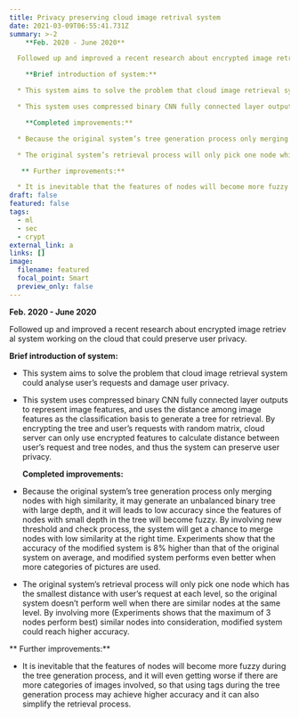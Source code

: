```yaml
---
title: Privacy preserving cloud image retrival system
date: 2021-03-09T06:55:41.731Z
summary: >-2
    **Feb. 2020 - June 2020**

  Followed up and improved a recent research about encrypted image retrieval system working on the cloud that could preserve user privacy.

    **Brief introduction of system:**

  * This system aims to solve the problem that cloud image retrieval system could analyse user’s requests and damage user privacy.

  * This system uses compressed binary CNN fully connected layer outputs to represent image features, and uses the distance among image features as the classification basis to generate a tree for retrieval. By encrypting the tree and user’s requests with random matrix, cloud server can only use encrypted features to calculate distance between user’s request and tree nodes, and thus the system can preserve user privacy.

    **Completed improvements:**

  * Because the original system’s tree generation process only merging nodes with high similarity, it may generate an unbalanced binary tree with large depth, and it will leads to low accuracy since the features of nodes with small depth in the tree will become fuzzy. By involving new threshold and check process, the system will get a chance to merge nodes with low similarity at the right time. Experiments show that the accuracy of the modified system is 8% higher than that of the original system on average, and modified system performs even better when more categories of pictures are used.

  * The original system’s retrieval process will only pick one node which has the smallest distance with user’s request at each level, so the original system doesn’t perform well when there are similar nodes at the same level. By involving more (Experiments shows that the maximum of 3 nodes perform best) similar nodes into consideration, modified system could reach higher accuracy.

   ** Further improvements:**

  * It is inevitable that the features of nodes will become more fuzzy during the tree generation process, and it will even getting worse if there are more categories of images involved, so that using tags during the tree generation process may achieve higher accuracy and it can also simplify the retrieval process.
draft: false
featured: false
tags:
  - ml
  - sec
  - crypt
external_link: a
links: []
image:
  filename: featured
  focal_point: Smart
  preview_only: false
---
```

  **Feb. 2020 - June 2020**

Followed up and improved a recent research about encrypted image retrieval system working on the cloud that could preserve user privacy.

  **Brief introduction of system:**

* This system aims to solve the problem that cloud image retrieval system could analyse user’s requests and damage user privacy.
* This system uses compressed binary CNN fully connected layer outputs to represent image features, and uses the distance among image features as the classification basis to generate a tree for retrieval. By encrypting the tree and user’s requests with random matrix, cloud server can only use encrypted features to calculate distance between user’s request and tree nodes, and thus the system can preserve user privacy.

  **Completed improvements:**

* Because the original system’s tree generation process only merging nodes with high similarity, it may generate an unbalanced binary tree with large depth, and it will leads to low accuracy since the features of nodes with small depth in the tree will become fuzzy. By involving new threshold and check process, the system will get a chance to merge nodes with low similarity at the right time. Experiments show that the accuracy of the modified system is 8% higher than that of the original system on average, and modified system performs even better when more categories of pictures are used.
* The original system’s retrieval process will only pick one node which has the smallest distance with user’s request at each level, so the original system doesn’t perform well when there are similar nodes at the same level. By involving more (Experiments shows that the maximum of 3 nodes perform best) similar nodes into consideration, modified system could reach higher accuracy.

 ** Further improvements:**

* It is inevitable that the features of nodes will become more fuzzy during the tree generation process, and it will even getting worse if there are more categories of images involved, so that using tags during the tree generation process may achieve higher accuracy and it can also simplify the retrieval process.